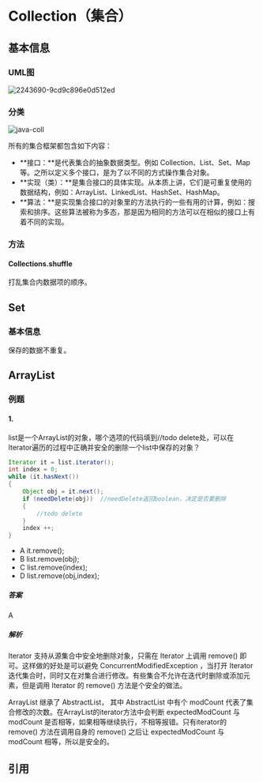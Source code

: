 # Collection（集合）



##  基本信息

### UML图

![2243690-9cd9c896e0d512ed](https://image-hosting.jellyfishmix.com/20200629203809.jpg)

### 分类

![java-coll](https://image-hosting.jellyfishmix.com/20200629203645.png)

所有的集合框架都包含如下内容：

- **接口：**是代表集合的抽象数据类型。例如 Collection、List、Set、Map 等。之所以定义多个接口，是为了以不同的方式操作集合对象。
- **实现（类）：**是集合接口的具体实现。从本质上讲，它们是可重复使用的数据结构，例如：ArrayList、LinkedList、HashSet、HashMap。
- **算法：**是实现集合接口的对象里的方法执行的一些有用的计算，例如：搜索和排序。这些算法被称为多态，那是因为相同的方法可以在相似的接口上有着不同的实现。

### 方法

#### Collections.shuffle

打乱集合内数据项的顺序。



## Set

### 基本信息

保存的数据不重复。



## ArrayList

### 例题

#### 1.

list是一个ArrayList的对象，哪个选项的代码填到//todo delete处，可以在Iterator遍历的过程中正确并安全的删除一个list中保存的对象？

```java
Iterator it = list.iterator();
int index = 0;
while (it.hasNext())
{
    Object obj = it.next();
    if (needDelete(obj))  //needDelete返回boolean，决定是否要删除
    {
        //todo delete
    }
    index ++;
}
```

- A it.remove();
- B list.remove(obj);
- C list.remove(index);
- D list.remove(obj,index);

##### 答案

A

##### 解析

Iterator 支持从源集合中安全地删除对象，只需在 Iterator 上调用 remove() 即可。这样做的好处是可以避免 ConcurrentModifiedException ，当打开 Iterator 迭代集合时，同时又在对集合进行修改。有些集合不允许在迭代时删除或添加元素，但是调用 Iterator 的 remove() 方法是个安全的做法。 

ArrayList 继承了 AbstractList， 其中 AbstractList 中有个 modCount 代表了集合修改的次数。在ArrayList的iterator方法中会判断 expectedModCount 与 modCount 是否相等，如果相等继续执行，不相等报错。只有iterator的 remove() 方法在调用自身的 remove() 之后让 expectedModCount 与modCount 相等，所以是安全的。



## 引用

